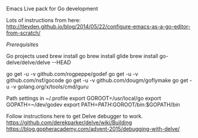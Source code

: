 Emacs Live pack for Go development

Lots of instructions from here:
http://tleyden.github.io/blog/2014/05/22/configure-emacs-as-a-go-editor-from-scratch/

*Prerequisites*

Go projects used
brew install go
brew install glide
brew install go-delve/delve/delve --HEAD

go get -u -v github.com/rogpeppe/godef
go get -u -v github.com/nsf/gocode
go get -u -v github.com/dougm/goflymake
go get -u -v golang.org/x/tools/cmd/guru

Path settings in ~/.profile
export GOROOT=/usr/local/go
export GOPATH=~/dev/godev
export PATH=$PATH:$GOROOT/bin:$GOPATH/bin


Follow instructions here to get Delve debugger to work.
https://github.com/derekparker/delve/wiki/Building
https://blog.gopheracademy.com/advent-2015/debugging-with-delve/
